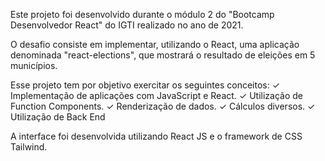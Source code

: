Este projeto foi desenvolvido durante o módulo 2 do "Bootcamp Desenvolvedor React" do IGTI realizado no ano de 2021.

O desafio consiste em implementar, utilizando o React, uma aplicação denominada "react-elections", que mostrará o resultado de eleições em 5 municípios.

Esse projeto tem por objetivo exercitar os seguintes conceitos:
✓ Implementação de aplicações com JavaScript e React.
✓ Utilização de Function Components.
✓ Renderização de dados.
✓ Cálculos diversos.
✓ Utilização de Back End

A interface foi desenvolvida utilizando React JS e o framework de CSS Tailwind.
